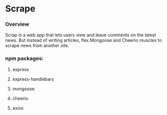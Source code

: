 # Scrape

### Overview

Scrap is a web app that lets users view and leave comments on the latest news. But instead of writing articles, flex Mongoose and Cheerio muscles to scrape news from another site.



### npm packages:

   1. express

   2. express-handlebars

   3. mongoose

   4. cheerio

   5. axios
